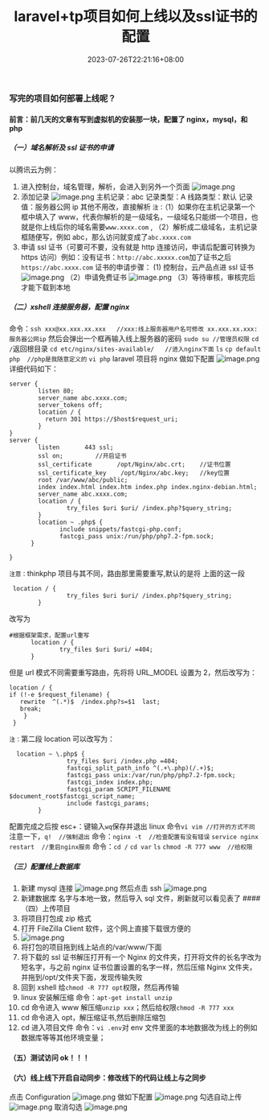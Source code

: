 ﻿---
title: "laravel+tp项目如何上线以及ssl证书的配置"
date: 2023-07-26T22:21:16+08:00
draft: false
---

### 写完的项目如何部署上线呢？

#### 前言：前几天的文章有写到虚拟机的安装那一块，配置了 nginx，mysql，和 php

##### （一）域名解析及 ssl 证书的申请

以腾讯云为例：

1.  进入控制台，域名管理，解析，会进入到另外一个页面
    ![image.png](https://imgconvert.csdnimg.cn/aHR0cHM6Ly91cGxvYWQtaW1hZ2VzLmppYW5zaHUuaW8vdXBsb2FkX2ltYWdlcy8xODgyMDk3NS04MjFhN2U3NDFjMDk2N2FhLnBuZw)
2.  添加记录
    ![image.png](https://imgconvert.csdnimg.cn/aHR0cHM6Ly91cGxvYWQtaW1hZ2VzLmppYW5zaHUuaW8vdXBsb2FkX2ltYWdlcy8xODgyMDk3NS01ODZlM2FjYjFjNTYzMzY5LnBuZw)
    主机记录：abc
    记录类型：A
    线路类型：默认
    记录值：服务器公网 ip
    其他不用改，直接解析
    `注：`（1）如果你在主机记录第一个框中填入了 www，代表你解析的是一级域名，一级域名只能绑一个项目，也就是你上线后你的域名需要`www.xxxx.com` ,
    （2）解析成二级域名，主机记录框随便写，例如 abc，那么访问就变成了`abc.xxxx.com`
3.  申请 ssl 证书（可要可不要，没有就是 http 连接访问，申请后配置可转换为 https 访问）例如：没有证书：`http://abc.xxxxx.com`加了证书之后`https://abc.xxxx.com`
    证书的申请步骤：
    (1) 控制台，云产品点进 ssl 证书
    ![image.png](https://imgconvert.csdnimg.cn/aHR0cHM6Ly91cGxvYWQtaW1hZ2VzLmppYW5zaHUuaW8vdXBsb2FkX2ltYWdlcy8xODgyMDk3NS1hODQ3ZjJhMGFiNzNmYTVmLnBuZw)
    （2）申请免费证书
    ![image.png](https://imgconvert.csdnimg.cn/aHR0cHM6Ly91cGxvYWQtaW1hZ2VzLmppYW5zaHUuaW8vdXBsb2FkX2ltYWdlcy8xODgyMDk3NS0yMDc5OTVmZjI1ZmJlZWFlLnBuZw)
    （3）等待审核，审核完后才能下载到本地

##### （二）xshell 连接服务器，配置 nginx

命令：`ssh xxx@xx.xxx.xx.xxx   //xxx:线上服务器用户名可修改 xx.xxx.xx.xxx:服务器公网ip` 然后会弹出一个框再输入线上服务器的密码
`sudo su //管理员权限`
`cd /`返回根目录
`cd etc/nginx/sites-available/   //进入nginx下面`
`ls`
`cp default php  //php是我随意定义的`
`vi php`
laravel 项目将 nginx 做如下配置
![image.png](https://imgconvert.csdnimg.cn/aHR0cHM6Ly91cGxvYWQtaW1hZ2VzLmppYW5zaHUuaW8vdXBsb2FkX2ltYWdlcy8xODgyMDk3NS0wNzk0YTNhNDMxOWRlMjg0LnBuZw)
详细代码如下：

```
server {
        listen 80;
        server_name abc.xxxx.com;
        server_tokens off;
        location / {
          return 301 https://$host$request_uri;
        }
}
server {
        listen       443 ssl;
        ssl on;         //开启证书
        ssl_certificate       /opt/Nginx/abc.crt;    //证书位置
        ssl_certificate_key    /opt/Nginx/abc.key;   //key位置
        root /var/www/abc/public;
        index index.html index.htm index.php index.nginx-debian.html;
        server_name abc.xxxx.com;
        location / {
                try_files $uri $uri/ /index.php?$query_string;
        }
        location ~ .php$ {
              include snippets/fastcgi-php.conf;
              fastcgi_pass unix:/run/php/php7.2-fpm.sock;
      }

}
```

`注意：`thinkphp 项目与其不同，路由那里需要重写,默认的是将
上面的这一段

```
 location / {
                try_files $uri $uri/ /index.php?$query_string;
        }
```

改写为

```
#根据框架需求，配置url重写
      location / {
              try_files $uri $uri/ =404;
      }
```

但是 url 模式不同需要重写路由，先将将 URL_MODEL 设置为 2，然后改写为：

```
location / {
if (!-e $request_filename) {
   rewrite  ^(.*)$  /index.php?s=$1  last;
   break;
    }
 }
```

`注：`第二段 location 可以改写为：

```
  location ~ \.php$ {
                try_files $uri /index.php =404;
                fastcgi_split_path_info ^(.+\.php)(/.+)$;
                fastcgi_pass unix:/var/run/php/php7.2-fpm.sock;
                fastcgi_index index.php;
                fastcgi_param SCRIPT_FILENAME $document_root$fastcgi_script_name;
                include fastcgi_params;
        }
```

配置完成之后按 esc+：键输入`wq`保存并退出 linux 命令`vi vim //打开的方式不同` 注意一下，`q!  //强制退出`
命令：`nginx -t  //检查配置有没有错误`
`service nginx restart  //重启nginx服务`
命令：`cd /`
`cd var`
`ls`
`chmod -R 777 www  //给权限`

##### （三）配置线上数据库

1.  新建 mysql 连接
    ![image.png](https://imgconvert.csdnimg.cn/aHR0cHM6Ly91cGxvYWQtaW1hZ2VzLmppYW5zaHUuaW8vdXBsb2FkX2ltYWdlcy8xODgyMDk3NS1jODQ0YmIwODA0Y2M4Y2ZlLnBuZw)
    然后点击 ssh
    ![image.png](https://imgconvert.csdnimg.cn/aHR0cHM6Ly91cGxvYWQtaW1hZ2VzLmppYW5zaHUuaW8vdXBsb2FkX2ltYWdlcy8xODgyMDk3NS1hNDQwNmVmN2U1MzNkODAzLnBuZw)
2.  新建数据库 名字与本地一致，然后导入 sql 文件，刷新就可以看见表了 ####（四）上传项目
3.  将项目打包成 zip 格式
4.  打开 FileZilla Client 软件，这个网上直接下载很方便的
5.  ![image.png](https://imgconvert.csdnimg.cn/aHR0cHM6Ly91cGxvYWQtaW1hZ2VzLmppYW5zaHUuaW8vdXBsb2FkX2ltYWdlcy8xODgyMDk3NS1hYmJkOGE3YTFmYzliNzg1LnBuZw)
6.  将打包的项目拖到线上站点的/var/www/下面
7.  将下载的 ssl 证书解压打开有一个 Nginx 的文件夹，打开将文件的长名字改为短名字，与之前 nginx 证书位置设置的名字一样，然后压缩 Nginx 文件夹，并拖到/opt/文件夹下面，发现传输失败
8.  回到 xshell 给`chmod -R 777 opt`权限，然后再传输
9.  linux 安装解压缩 命令：`apt-get install unzip`
10. cd 命令进入 www 解压缩`unzip xxx`；然后给权限`chmod -R 777 xxx`
11. cd 命令进入 opt，解压缩证书,然后删除压缩包
12. cd 进入项目文件 命令：`vi .env`对 env 文件里面的本地数据改为线上的例如数据库等等其他环境变量；

#### （五）测试访问 ok！！！

#### （六）线上线下开启自动同步：修改线下的代码让线上与之同步

点击 Configuration
![image.png](https://imgconvert.csdnimg.cn/aHR0cHM6Ly91cGxvYWQtaW1hZ2VzLmppYW5zaHUuaW8vdXBsb2FkX2ltYWdlcy8xODgyMDk3NS01YmU4M2UxODI4ZWU0NDFmLnBuZw)
做如下配置
![image.png](https://imgconvert.csdnimg.cn/aHR0cHM6Ly91cGxvYWQtaW1hZ2VzLmppYW5zaHUuaW8vdXBsb2FkX2ltYWdlcy8xODgyMDk3NS1hYmZjOGRiYzY3MTMyNTdkLnBuZw)
勾选自动上传
![image.png](https://imgconvert.csdnimg.cn/aHR0cHM6Ly91cGxvYWQtaW1hZ2VzLmppYW5zaHUuaW8vdXBsb2FkX2ltYWdlcy8xODgyMDk3NS0wMjg5ZDkwZjkyYjRjMDdjLnBuZw)
取消勾选
![image.png](https://imgconvert.csdnimg.cn/aHR0cHM6Ly91cGxvYWQtaW1hZ2VzLmppYW5zaHUuaW8vdXBsb2FkX2ltYWdlcy8xODgyMDk3NS01OTRmYWUxZWEwZWU3ZDhhLnBuZw)
